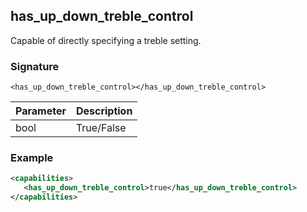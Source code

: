 ## has\_up\_down\_treble\_control

Capable of directly specifying a treble setting.


### Signature

`<has_up_down_treble_control></has_up_down_treble_control>`


| Parameter | Description |
| --- | --- |
| bool | True/False |


### Example

```xml
<capabilities>
   <has_up_down_treble_control>true</has_up_down_treble_control>
</capabilities>
```
